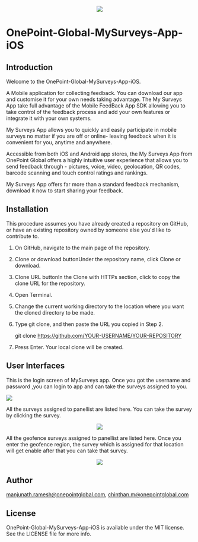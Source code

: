 <p align="center">
  <img src="https://www.onepointglobal.com/Images/OPG_Github_logo.png"/>
</p>

# OnePoint-Global-MySurveys-App-iOS
## Introduction

Welcome to the OnePoint-Global-MySurveys-App-iOS.

A Mobile application for collecting feedback. You can download our app and customise it for your own needs taking advantage. The My Surveys App take full advantage of the Mobile FeedBack App SDK allowing you to take control of the feedback process and add your own features or integrate it with your own systems.

My Surveys App allows you to quickly and easily participate in mobile surveys no matter if you are off or online- leaving feedback when it is convenient for you, anytime and anywhere.

Accessible from both iOS and Android app stores, the My Surveys App from OnePoint Global offers a highly intuitive user experience that allows you to send feedback through - pictures, voice, video, geolocation, QR codes, barcode scanning and touch control ratings and rankings.

My Surveys App offers far more than a standard feedback mechanism, download it now to start sharing your feedback.

## Installation
This procedure assumes you have already created a repository on GitHub, or have an existing repository owned by someone else you'd like to contribute to.

1) On GitHub, navigate to the main page of the repository.

2) Clone or download buttonUnder the repository name, click Clone or download.

3) Clone URL buttonIn the Clone with HTTPs section, click  to copy the clone URL for the repository.

4) Open Terminal.

5) Change the current working directory to the location where you want the cloned directory to be made.

6) Type git clone, and then paste the URL you copied in Step 2.

    git clone https://github.com/YOUR-USERNAME/YOUR-REPOSITORY

7) Press Enter. Your local clone will be created.

## User Interfaces
This is the login screen of MySurveys app. Once you got the username and password ,you can login to app and can take the surveys assigned to you.
<p align="left">
  <img src="https://www.onepointglobal.com/Images/Github/OPG_Github_LoginPage.jpg"/>
</p>


All the surveys assigned to panellist are listed here. You can take the survey by clicking the survey.
<p align="center">
  <img src="https://www.onepointglobal.com/Images/Github/OPG_Github_SurveyByLoc.jpg"/>
</p>


All the geofence surveys assigned to panellist are listed here. Once you enter the geofence region, the survey which is assigned for that location will get enable after that you can take that survey.
<p align="center">
  <img src="https://www.onepointglobal.com/Images/Github/OPG_Github_SurveysPage.jpg"/>
</p>

## Author

manjunath.ramesh@onepointglobal.com, chinthan.m@onepointglobal.com 

## License

OnePoint-Global-MySurveys-App-iOS is available under the MIT license. See the LICENSE file for more info.

